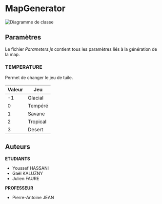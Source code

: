 # MapGenerator

![Diagramme de classe](uml/structure.puml)

## Paramètres

Le fichier *Parameters.js* contient tous les paramètres liés à la génération de la map.

###  TEMPERATURE

Permet de changer le jeu de tuile.

| Valeur |  Jeu  |
|-----|----------|
|  -1 | Glacial  |
|   0 |  Tempéré |
|   1 | Savane   |
|   2 | Tropical |
|   3 | Desert   |

## Auteurs

**ETUDIANTS**

* Youssef HASSANI
* Gaël KALUZNY
* Julien FAURE

**PROFESSEUR**
* Pierre-Antoine JEAN
